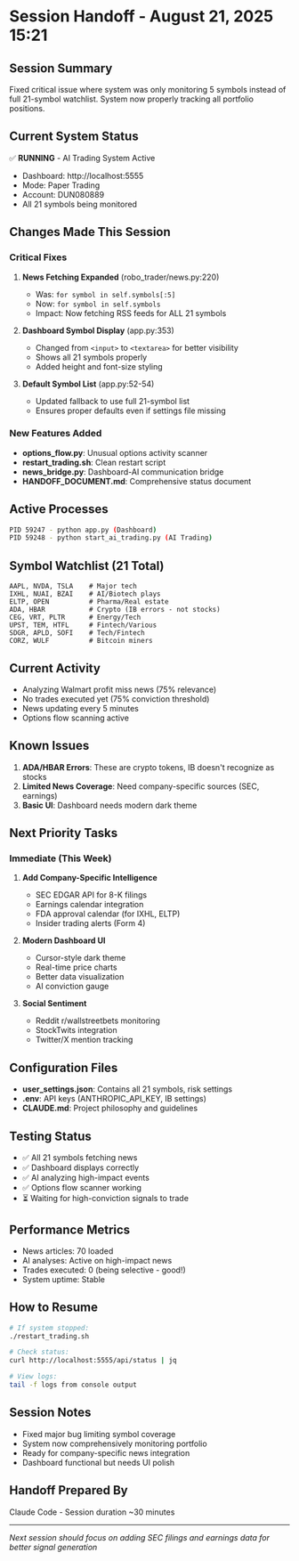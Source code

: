 # Session Handoff - August 21, 2025 15:21

## Session Summary
Fixed critical issue where system was only monitoring 5 symbols instead of full 21-symbol watchlist. System now properly tracking all portfolio positions.

## Current System Status
✅ **RUNNING** - AI Trading System Active
- Dashboard: http://localhost:5555
- Mode: Paper Trading
- Account: DUN080889
- All 21 symbols being monitored

## Changes Made This Session

### Critical Fixes
1. **News Fetching Expanded** (robo_trader/news.py:220)
   - Was: `for symbol in self.symbols[:5]`  
   - Now: `for symbol in self.symbols`
   - Impact: Now fetching RSS feeds for ALL 21 symbols

2. **Dashboard Symbol Display** (app.py:353)
   - Changed from `<input>` to `<textarea>` for better visibility
   - Shows all 21 symbols properly
   - Added height and font-size styling

3. **Default Symbol List** (app.py:52-54)
   - Updated fallback to use full 21-symbol list
   - Ensures proper defaults even if settings file missing

### New Features Added
- **options_flow.py**: Unusual options activity scanner
- **restart_trading.sh**: Clean restart script
- **news_bridge.py**: Dashboard-AI communication bridge
- **HANDOFF_DOCUMENT.md**: Comprehensive status document

## Active Processes
```bash
PID 59247 - python app.py (Dashboard)
PID 59248 - python start_ai_trading.py (AI Trading)
```

## Symbol Watchlist (21 Total)
```
AAPL, NVDA, TSLA    # Major tech
IXHL, NUAI, BZAI    # AI/Biotech plays  
ELTP, OPEN          # Pharma/Real estate
ADA, HBAR           # Crypto (IB errors - not stocks)
CEG, VRT, PLTR      # Energy/Tech
UPST, TEM, HTFL     # Fintech/Various
SDGR, APLD, SOFI    # Tech/Fintech
CORZ, WULF          # Bitcoin miners
```

## Current Activity
- Analyzing Walmart profit miss news (75% relevance)
- No trades executed yet (75% conviction threshold)
- News updating every 5 minutes
- Options flow scanning active

## Known Issues
1. **ADA/HBAR Errors**: These are crypto tokens, IB doesn't recognize as stocks
2. **Limited News Coverage**: Need company-specific sources (SEC, earnings)
3. **Basic UI**: Dashboard needs modern dark theme

## Next Priority Tasks

### Immediate (This Week)
1. **Add Company-Specific Intelligence**
   - SEC EDGAR API for 8-K filings
   - Earnings calendar integration
   - FDA approval calendar (for IXHL, ELTP)
   - Insider trading alerts (Form 4)

2. **Modern Dashboard UI**
   - Cursor-style dark theme
   - Real-time price charts
   - Better data visualization
   - AI conviction gauge

3. **Social Sentiment**
   - Reddit r/wallstreetbets monitoring
   - StockTwits integration
   - Twitter/X mention tracking

## Configuration Files
- **user_settings.json**: Contains all 21 symbols, risk settings
- **.env**: API keys (ANTHROPIC_API_KEY, IB settings)
- **CLAUDE.md**: Project philosophy and guidelines

## Testing Status
- ✅ All 21 symbols fetching news
- ✅ Dashboard displays correctly
- ✅ AI analyzing high-impact events
- ✅ Options flow scanner working
- ⏳ Waiting for high-conviction signals to trade

## Performance Metrics
- News articles: 70 loaded
- AI analyses: Active on high-impact news
- Trades executed: 0 (being selective - good!)
- System uptime: Stable

## How to Resume
```bash
# If system stopped:
./restart_trading.sh

# Check status:
curl http://localhost:5555/api/status | jq

# View logs:
tail -f logs from console output
```

## Session Notes
- Fixed major bug limiting symbol coverage
- System now comprehensively monitoring portfolio
- Ready for company-specific news integration
- Dashboard functional but needs UI polish

## Handoff Prepared By
Claude Code - Session duration ~30 minutes

---
*Next session should focus on adding SEC filings and earnings data for better signal generation*